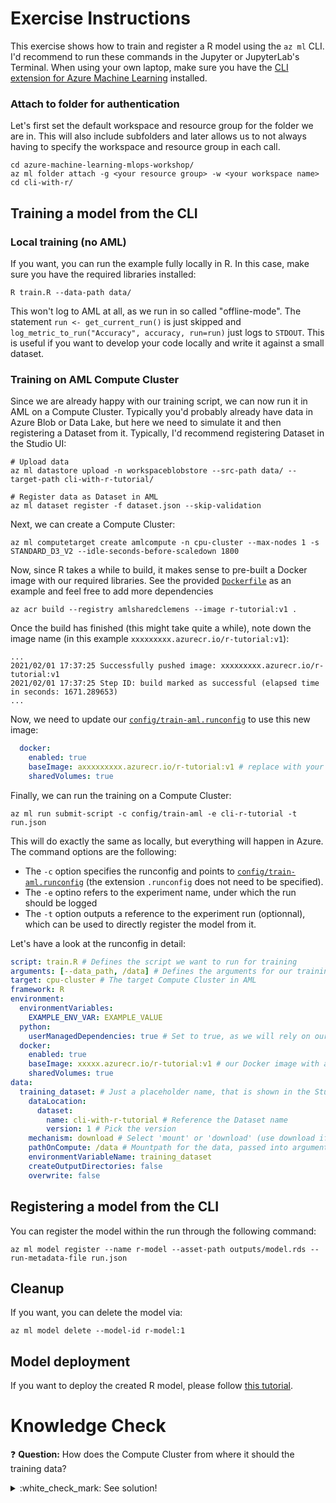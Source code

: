 # Exercise Instructions

This exercise shows how to train and register a R model using the `az ml` CLI. I'd recommend to run these commands in the Jupyter or JupyterLab's Terminal. When using your own laptop, make sure you have the [CLI extension for Azure Machine Learning](https://docs.microsoft.com/en-us/azure/machine-learning/reference-azure-machine-learning-cli) installed.

### Attach to folder for authentication

Let's first set the default workspace and resource group for the folder we are in. This will also include subfolders and later allows us to not always having to specify the workspace and resource group in each call.

```console
cd azure-machine-learning-mlops-workshop/
az ml folder attach -g <your resource group> -w <your workspace name>
cd cli-with-r/
```

## Training a model from the CLI

### Local training (no AML)

If you want, you can run the example fully locally in R. In this case, make sure you have the required libraries installed:

```console
R train.R --data-path data/
```

This won't log to AML at all, as we run in so called "offline-mode". The statement `run <- get_current_run()` is just skipped and `log_metric_to_run("Accuracy", accuracy, run=run)` just logs to `STDOUT`. This is useful if you want to develop your code locally and write it against a small dataset.

### Training on AML Compute Cluster

Since we are already happy with our training script, we can now run it in AML on a Compute Cluster. Typically you'd probably already have data in Azure Blob or Data Lake, but here we need to simulate it and then registering a Dataset from it. Typically, I'd recommend registering Dataset in the Studio UI:

```console
# Upload data
az ml datastore upload -n workspaceblobstore --src-path data/ --target-path cli-with-r-tutorial/

# Register data as Dataset in AML
az ml dataset register -f dataset.json --skip-validation
```

Next, we can create a Compute Cluster:

```console
az ml computetarget create amlcompute -n cpu-cluster --max-nodes 1 -s STANDARD_D3_V2 --idle-seconds-before-scaledown 1800
```

Now, since R takes a while to build, it makes sense to pre-built a Docker image with our required libraries. See the provided [`Dockerfile`](./Dockerfile) as an example and feel free to add more dependencies

```console
az acr build --registry amlsharedclemens --image r-tutorial:v1 .
```

Once the build has finished (this might take quite a while), note down the image name (in this example `xxxxxxxxx.azurecr.io/r-tutorial:v1`):

```console
...
2021/02/01 17:37:25 Successfully pushed image: xxxxxxxxx.azurecr.io/r-tutorial:v1
2021/02/01 17:37:25 Step ID: build marked as successful (elapsed time in seconds: 1671.289653)
...
```

Now, we need to update our [`config/train-aml.runconfig`](config/train-aml.runconfig) to use this new image:

```yaml
  docker:
    enabled: true
    baseImage: axxxxxxxxx.azurecr.io/r-tutorial:v1 # replace with your image
    sharedVolumes: true
```

Finally, we can run the training on a Compute Cluster:

```console
az ml run submit-script -c config/train-aml -e cli-r-tutorial -t run.json
```

This will do exactly the same as locally, but everything will happen in Azure. The command options are the following:

* The `-c` option specifies the runconfig and points to [`config/train-aml.runconfig`](config/train-aml.runconfig) (the extension `.runconfig` does not need to be specified). 
* The `-e` optino refers to the experiment name, under which the run should be logged
* The `-t` option outputs a reference to the experiment run (optionnal), which can be used to directly register the model from it. 

Let's have a look at the runconfig in detail:

```yaml
script: train.R # Defines the script we want to run for training
arguments: [--data_path, /data] # Defines the arguments for our training script
target: cpu-cluster # The target Compute Cluster in AML
framework: R
environment:
  environmentVariables:
    EXAMPLE_ENV_VAR: EXAMPLE_VALUE
  python:
    userManagedDependencies: true # Set to true, as we will rely on our pre-built Docker image
  docker:
    enabled: true
    baseImage: xxxxx.azurecr.io/r-tutorial:v1 # our Docker image with all R dependencies
    sharedVolumes: true
data:
  training_dataset: # Just a placeholder name, that is shown in the Studio UI
    dataLocation:
      dataset:
        name: cli-with-r-tutorial # Reference the Dataset name
        version: 1 # Pick the version
    mechanism: download # Select 'mount' or 'download' (use download if data fits in the cluster)
    pathOnCompute: /data # Mountpath for the data, passed into arguments (see above)
    environmentVariableName: training_dataset
    createOutputDirectories: false
    overwrite: false
```

## Registering a model from the CLI

You can register the model within the run through the following command:

```console
az ml model register --name r-model --asset-path outputs/model.rds --run-metadata-file run.json
```

## Cleanup

If you want, you can delete the model via:

```console
az ml model delete --model-id r-model:1
```

## Model deployment

If you want to deploy the created R model, please follow [this tutorial](https://azure.github.io/azureml-sdk-for-r/articles/deploy-to-aks.html).

# Knowledge Check

:question: **Question:** How does the Compute Cluster from where it should the training data?
<details>
  <summary>:white_check_mark: See solution!</summary>

This is defined in [`config/train-aml.runconfig`](config/train-aml.runconfig), in the `data` and `arguments` section:

```yaml
data:
  training_dataset:
    dataLocation:
      dataset:
        name: cli-training-tutorial # Dataset reference
        version: 1 # Pick the version
    mechanism: download # Select 'mount' or 'download' (use download if data fits in the cluster)
    pathOnCompute: /data # Mountpath for the data, passed into arguments
```

Then in the `arguments` section, we point the script to load the data from `/data`:

```yaml
arguments: [--data-path, /data] # Defines the arguments for our training script
```

Obviously, this require that our script is able to load the data from a folder and knows how to deal with what's in this folder.
</details>